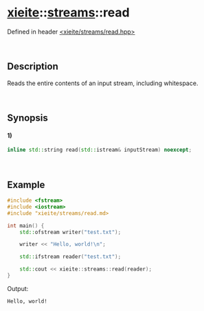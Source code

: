 # [xieite](../../../xieite.md)\:\:[streams](../../../streams.md)\:\:read
Defined in header [<xieite/streams/read.hpp>](../../../include/xieite/streams/read.hpp)

&nbsp;

## Description
Reads the entire contents of an input stream, including whitespace.

&nbsp;

## Synopsis
#### 1)
```cpp
inline std::string read(std::istream& inputStream) noexcept;
```

&nbsp;

## Example
```cpp
#include <fstream>
#include <iostream>
#include "xieite/streams/read.md>

int main() {
	std::ofstream writer("test.txt");

	writer << "Hello, world!\n";

	std::ifstream reader("test.txt");

	std::cout << xieite::streams::read(reader);
}
```
Output:
```
Hello, world!
```
